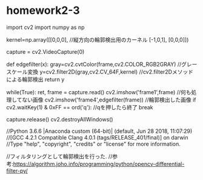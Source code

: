 # homework2-3

import cv2
import numpy as np

kernel=np.array([[0,0,0], //縦方向の輪郭検出用のカーネル
                 [-1,0,1],
                 [0,0,0]])

capture = cv2.VideoCapture(0)

def edgefilter(x):
    gray=cv2.cvtColor(frame,cv2.COLOR_RGB2GRAY) //グレースケール変換
    y=cv2.filter2D(gray,cv2.CV_64F,kernel)  //cv2.filter2Dメソッドによる輪郭検出
    return y

while(True):
    ret, frame = capture.read()
    cv2.imshow('frame1',frame)  //何も処理してない画像
    cv2.imshow('frame4',edgefilter(frame))  //輪郭検出した画像
    if cv2.waitKey(1) & 0xFF == ord('q'): //qを押したら終了
        break

capture.release()
cv2.destroyAllWindows()





//Python 3.6.6 |Anaconda custom (64-bit)| (default, Jun 28 2018, 11:07:29) 
//[GCC 4.2.1 Compatible Clang 4.0.1 (tags/RELEASE_401/final)] on darwin
//Type "help", "copyright", "credits" or "license" for more information.


//フィルタリングとして輪郭検出を行った.
//参考:https://algorithm.joho.info/programming/python/opencv-differential-filter-py/
